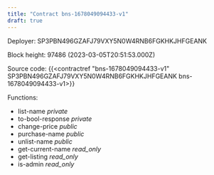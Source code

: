 ```yaml
---
title: "Contract bns-1678049094433-v1"
draft: true
---
```

Deployer: SP3PBN496GZAFJ79VXY5N0W4RNB6FGKHKJHFGEANK


 



Block height: 97486 (2023-03-05T20:51:53.000Z)

Source code: {{<contractref "bns-1678049094433-v1" SP3PBN496GZAFJ79VXY5N0W4RNB6FGKHKJHFGEANK bns-1678049094433-v1>}}

Functions:

* list-name _private_
* to-bool-response _private_
* change-price _public_
* purchase-name _public_
* unlist-name _public_
* get-current-name _read_only_
* get-listing _read_only_
* is-admin _read_only_
